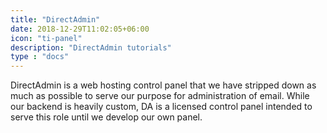 ```yaml
---
title: "DirectAdmin"
date: 2018-12-29T11:02:05+06:00
icon: "ti-panel"
description: "DirectAdmin tutorials"
type : "docs"
---
```


DirectAdmin is a web hosting control panel that we have stripped down as much as possible to serve our purpose for administration of email. While our backend is heavily custom, DA is a licensed control panel intended to serve this role until we develop our own panel.
